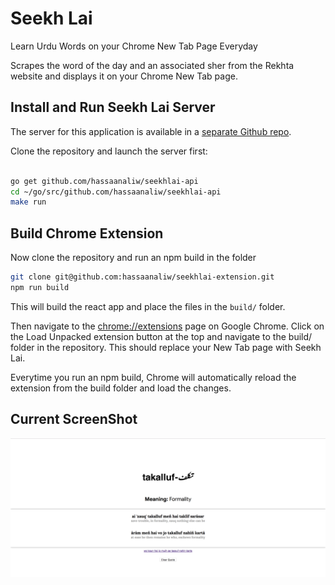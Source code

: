 # Seekh Lai
Learn Urdu Words on your Chrome New Tab Page Everyday

Scrapes the word of the day and an associated sher from the Rekhta website
and displays it on your Chrome New Tab page.

## Install and Run Seekh Lai Server

The server for this application is available in a [separate Github repo](https://github.com/hassaanaliw/seekhlai-api).

Clone the repository and launch the server first:

``` bash

go get github.com/hassaanaliw/seekhlai-api
cd ~/go/src/github.com/hassaanaliw/seekhlai-api
make run

```

## Build Chrome Extension

Now clone the repository and run an npm build in the folder

``` bash
git clone git@github.com:hassaanaliw/seekhlai-extension.git
npm run build
```

This will build the react app and place the files in the ``build/`` folder.

Then navigate to the [chrome://extensions](chrome://extensions) page on Google Chrome. Click on the Load Unpacked extension button at the top and navigate to the build/ folder in the repository. This should replace your New Tab page with Seekh Lai. 

Everytime you run an npm build, Chrome will automatically reload the extension from the build folder and load the changes.



## Current ScreenShot

![v0.0.1](https://raw.githubusercontent.com/hassaanaliw/seekhlai-extension/master/screens/v0.0.1.png)
